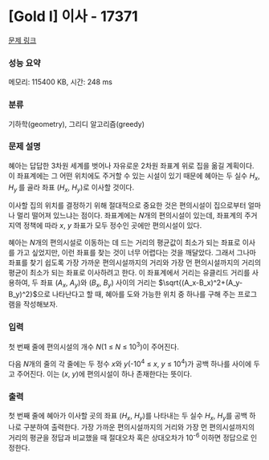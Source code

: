 # [Gold I] 이사 - 17371 

[문제 링크](https://www.acmicpc.net/problem/17371) 

### 성능 요약

메모리: 115400 KB, 시간: 248 ms

### 분류

기하학(geometry), 그리디 알고리즘(greedy)

### 문제 설명

<p>혜아는 답답한 3차원 세계를 벗어나 자유로운 2차원 좌표계 위로 집을 옮길 계획이다. 이 좌표계에는 그 어떤 위치에도 주거할 수 있는 시설이 있기 때문에 혜아는 두 실수 <em>H<sub>x</sub></em>, <em>H<sub>y </sub></em>를 골라 좌표 (<em>H<sub>x</sub></em>, <em>H<sub>y</sub></em>)로 이사할 것이다.</p>

<p>이사할 집의 위치를 결정하기 위해 절대적으로 중요한 것은 편의시설이 집으로부터 얼마나 멀리 떨어져 있느냐는 점이다. 좌표계에는 <em>N</em>개의 편의시설이 있는데, 좌표계의 주거지역 정책에 따라 <em>x</em>, <em>y</em> 좌표가 모두 정수인 곳에만 편의시설이 있다.</p>

<p>혜아는 <em>N</em>개의 편의시설로 이동하는 데 드는 거리의 평균값이 최소가 되는 좌표로 이사를 가고 싶었지만, 이런 좌표를 찾는 것이 너무 어렵다는 것을 깨달았다. 그래서 그나마 좌표를 찾기 쉽도록 가장 가까운 편의시설까지의 거리와 가장 먼 편의시설까지의 거리의 평균이 최소가 되는 좌표로 이사하려고 한다. 이 좌표계에서 거리는 유클리드 거리를 사용하여, 두 좌표 (<em>A<sub>x</sub></em>, <em>A<sub>y</sub></em>)와 (<em>B<sub>x</sub></em>, <em>B<sub>y</sub></em>) 사이의 거리는 $\sqrt{(A_x-B_x)^2+(A_y-B_y)^2}$으로 나타난다고 할 때, 혜아를 도와 가능한 위치 중 하나를 구해 주는 프로그램을 작성해보자.</p>

### 입력 

 <p>첫 번째 줄에 편의시설의 개수 <em>N</em>(1 ≤ <em>N</em> ≤ 10<sup>3</sup>)이 주어진다.</p>

<p>다음 <em>N</em>개의 줄의 각 줄에는 두 정수 <em>x</em>와 <em>y</em>(-10<sup>4</sup> ≤ <em>x</em>, <em>y</em> ≤ 10<sup>4</sup>)가 공백 하나를 사이에 두고 주어진다. 이는 (<em>x</em>, <em>y</em>)에 편의시설이 하나 존재한다는 뜻이다.</p>

### 출력 

 <p>첫 번째 줄에 혜아가 이사할 곳의 좌표 (<em>H<sub>x</sub></em>, <em>H<sub>y</sub></em>)를 나타내는 두 실수 <em>H<sub>x</sub></em>, <em>H<sub>y</sub></em>를 공백 하나로 구분하여 출력한다. 가장 가까운 편의시설까지의 거리와 가장 먼 편의시설까지의 거리의 평균을 정답과 비교했을 때 절대오차 혹은 상대오차가 10<sup>-6</sup> 이하면 정답으로 인정한다.</p>

